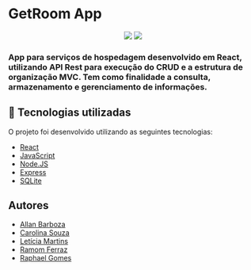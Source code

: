 # GetRoom App

<div align='center'> 
  <img src="https://img.shields.io/badge/Node.js-43853D?style=for-the-badge&logo=node.js&logoColor=white" />
  <img src="https://img.shields.io/badge/Express.js-404D59?style=for-the-badge" />
</div>

### App para serviços de hospedagem desenvolvido em React, utilizando API Rest para execução do CRUD e a estrutura de organização MVC. Tem como finalidade a consulta, armazenamento e gerenciamento de informações.

## 🚀 Tecnologias utilizadas

O projeto foi desenvolvido utilizando as seguintes tecnologias:

- [React](https://pt-br.reactjs.org/)
- [JavaScript](https://developer.mozilla.org/pt-BR/docs/Web/JavaScript)
- [Node.JS](https://nodejs.org/en/)
- [Express](http://expressjs.com/pt-br/)
- [SQLite](https://www.sqlite.org/index.html)










## Autores

- [Allan Barboza](https://github.com/AllanBarbozaG)
- [Carolina Souza](https://github.com/carolinadesouzasilva)
- [Letícia Martins](https://github.com/letxns)
- [Ramom Ferraz](https://github.com/ramomfrz)
- [Raphael Gomes](https://github.com/RaaphaelGomesS)
